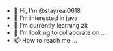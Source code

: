 - 👋 Hi, I’m @stayreal0618
- 👀 I’m interested in java
- 🌱 I’m currently learning zk
- 💞️ I’m looking to collaborate on ...
- 📫 How to reach me ...

<!---
stayreal0618/stayreal0618 is a ✨ special ✨ repository because its `README.md` (this file) appears on your GitHub profile.
You can click the Preview link to take a look at your changes.
--->
